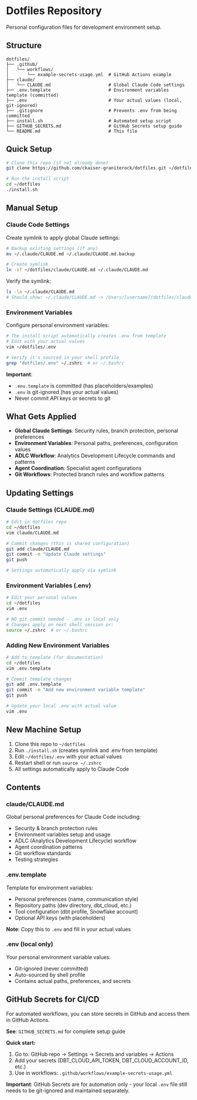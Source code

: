 # Dotfiles Repository

Personal configuration files for development environment setup.

## Structure

```
dotfiles/
├── .github/
│   └── workflows/
│       └── example-secrets-usage.yml  # GitHub Actions example
├── claude/
│   └── CLAUDE.md                      # Global Claude Code settings
├── .env.template                      # Environment variables template (committed)
├── .env                               # Your actual values (local, git-ignored)
├── .gitignore                         # Prevents .env from being committed
├── install.sh                         # Automated setup script
├── GITHUB_SECRETS.md                  # GitHub Secrets setup guide
└── README.md                          # This file
```

## Quick Setup

```bash
# Clone this repo (if not already done)
git clone https://github.com/ckaiser-graniterock/dotfiles.git ~/dotfiles

# Run the install script
cd ~/dotfiles
./install.sh
```

## Manual Setup

### Claude Code Settings

Create symlink to apply global Claude settings:

```bash
# Backup existing settings (if any)
mv ~/.claude/CLAUDE.md ~/.claude/CLAUDE.md.backup

# Create symlink
ln -sf ~/dotfiles/claude/CLAUDE.md ~/.claude/CLAUDE.md
```

Verify the symlink:
```bash
ls -la ~/.claude/CLAUDE.md
# Should show: ~/.claude/CLAUDE.md -> /Users/[username]/dotfiles/claude/CLAUDE.md
```

### Environment Variables

Configure personal environment variables:

```bash
# The install script automatically creates .env from template
# Edit with your actual values
vim ~/dotfiles/.env

# Verify it's sourced in your shell profile
grep "dotfiles/.env" ~/.zshrc  # or ~/.bashrc
```

**Important**:
- `.env.template` is committed (has placeholders/examples)
- `.env` is git-ignored (has your actual values)
- Never commit API keys or secrets to git

## What Gets Applied

- **Global Claude Settings**: Security rules, branch protection, personal preferences
- **Environment Variables**: Personal paths, preferences, configuration values
- **ADLC Workflow**: Analytics Development Lifecycle commands and patterns
- **Agent Coordination**: Specialist agent configurations
- **Git Workflows**: Protected branch rules and workflow patterns

## Updating Settings

### Claude Settings (CLAUDE.md)
```bash
# Edit in dotfiles repo
cd ~/dotfiles
vim claude/CLAUDE.md

# Commit changes (this is shared configuration)
git add claude/CLAUDE.md
git commit -m "Update Claude settings"
git push

# Settings automatically apply via symlink
```

### Environment Variables (.env)
```bash
# Edit your personal values
cd ~/dotfiles
vim .env

# NO git commit needed - .env is local only
# Changes apply on next shell session or:
source ~/.zshrc  # or ~/.bashrc
```

### Adding New Environment Variables
```bash
# Add to template (for documentation)
cd ~/dotfiles
vim .env.template

# Commit template changes
git add .env.template
git commit -m "Add new environment variable template"
git push

# Update your local .env with actual value
vim .env
```

## New Machine Setup

1. Clone this repo to `~/dotfiles`
2. Run `./install.sh` (creates symlink and .env from template)
3. Edit `~/dotfiles/.env` with your actual values
4. Restart shell or run `source ~/.zshrc`
5. All settings automatically apply to Claude Code

## Contents

### claude/CLAUDE.md
Global personal preferences for Claude Code including:
- Security & branch protection rules
- Environment variables setup and usage
- ADLC (Analytics Development Lifecycle) workflow
- Agent coordination patterns
- Git workflow standards
- Testing strategies

### .env.template
Template for environment variables:
- Personal preferences (name, communication style)
- Repository paths (dev directory, dbt_cloud, etc.)
- Tool configuration (dbt profile, Snowflake account)
- Optional API keys (with placeholders)

**Note**: Copy this to `.env` and fill in your actual values

### .env (local only)
Your personal environment variable values:
- Git-ignored (never committed)
- Auto-sourced by shell profile
- Contains actual paths, preferences, and secrets

## GitHub Secrets for CI/CD

For automated workflows, you can store secrets in GitHub and access them in GitHub Actions.

**See**: `GITHUB_SECRETS.md` for complete setup guide

**Quick start:**
1. Go to: GitHub repo → Settings → Secrets and variables → Actions
2. Add your secrets (DBT_CLOUD_API_TOKEN, DBT_CLOUD_ACCOUNT_ID, etc.)
3. Use in workflows: `.github/workflows/example-secrets-usage.yml`

**Important**: GitHub Secrets are for automation only - your local `.env` file still needs to be git-ignored and maintained separately.
